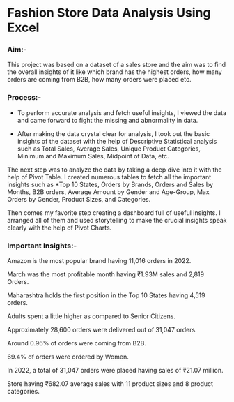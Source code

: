 # Fashion Store Data Analysis Using Excel
### Aim:-

This project was based on a dataset of a sales store and the aim was to find the overall insights of it like which brand has the highest orders, how many orders are coming from B2B, how many orders were placed etc.

### Process:-

* To perform accurate analysis and fetch useful insights, I viewed the data and came forward to fight the missing and abnormality in data.

- After making the data crystal clear for analysis, I took out the basic insights of the dataset with the help of Descriptive Statistical analysis such as Total Sales, Average Sales, Unique Product Categories, Minimum and Maximum Sales, Midpoint of Data, etc.

The next step was to analyze the data by taking a deep dive into it with the help of Pivot Table. I created numerous tables to fetch all the important insights such as *Top 10 States, Orders by Brands, Orders and Sales by Months, B2B orders, Average Amount by Gender and Age-Group, Max Orders by Gender, Product Sizes, and Categories.

Then comes my favorite step creating a dashboard full of useful insights. I arranged all of them and used storytelling to make the crucial insights speak clearly with the help of Pivot Charts.

### Important Insights:-

Amazon is the most popular brand having 11,016 orders in 2022.

March was the most profitable month having ₹1.93M sales and 2,819 Orders.

Maharashtra holds the first position in the Top 10 States having 4,519 orders.

Adults spent a little higher as compared to Senior Citizens.

Approximately 28,600 orders were delivered out of 31,047 orders.

Around 0.96% of orders were coming from B2B.

69.4% of orders were ordered by Women.

In 2022, a total of 31,047 orders were placed having sales of ₹21.07 million.

Store having ₹682.07 average sales with 11 product sizes and 8 product categories.


